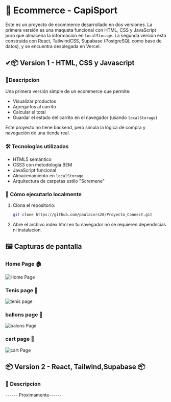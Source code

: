 # 🛒 Ecommerce - CapiSport
Este es un proyecto de ecommerce desarrollado en dos versiones. 
La primera versión es una maqueta funcional con HTML, CSS y JavaScript puro que almacena la información en `localStorage`. 
La segunda versión está construida con React, TailwindCSS, Supabase (PostgreSQL como base de datos), y se encuentra desplegada en Vercel.

## ✔📦 Version 1 - HTML, CSS y Javascript

### 📄Descripcion

Una primera versión simple de un ecommerce que permite:
- Visualizar productos
- Agregarlos al carrito
- Calcular el total
- Guardar el estado del carrito en el navegador (usando `localStorage`)

Este proyecto no tiene backend, pero simula la lógica de compra y navegación de una tienda real.

### 🛠 Tecnologías utilizadas

- HTML5 semántico
- CSS3 con metodología BEM
- JavaScript funcional
- Almacenamiento en `localStorage`
- Arquitectura de carpetas estilo "Scremene"

### 🚀 Cómo ejecutarlo localmente

1. Clona el repositorio:
   ```bash
   git clone https://github.com/paulacvrs28/Proyecto_Connect.git

2. Abre el archivo index.html en tu navegador
   no se requieren dependncias ni instalacion.

## 🖼️ Capturas de pantalla

### Home Page 🏠
![Home Page](/MiniEcommerce/assets/screenshots/Home_page.png)

### Tenis page 👟
![tenis page](/MiniEcommerce/assets/screenshots/Tenis_page.png)

### ballons page 🏀
![balons Page](/MiniEcommerce/assets/screenshots/Balons_page.png)

### cart page 🛒
![cart Page](/MiniEcommerce/assets/screenshots/Cart_page.png)

   

## 📦 Version 2 - React, Tailwind,Supabase 📦

### 📃 Descripcion 

 ------ Proximamente------



